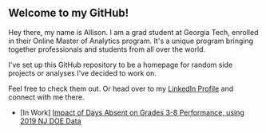 ## Welcome to my GitHub!

Hey there, my name is Allison. I am a grad student at Georgia Tech, enrolled in their Online Master of Analytics program. It's a unique program bringing together professionals and students from all over the world. 

I've set up this GitHub repository to be a homepage for random side projects or analyses I've decided to work on.

Feel free to check them out. Or head over to my [LinkedIn Profile](https://www.linkedin.com/in/allison-feldman-0b99894b/) and connect with me there.

* \[In Work\] [Impact of Days Absent on Grades 3-8 Performance, using 2019 NJ DOE Data](NJDOEdaysabsent.html) 

